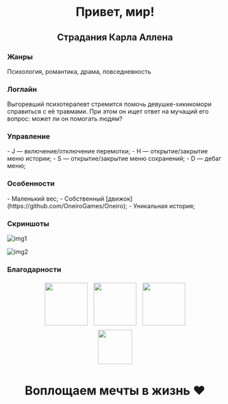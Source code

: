 <h1 align="center">Привет, мир!</h1>

<h2 align="center">Страдания Карла Аллена</h2>

<h3>Жанры</h3>
Психология, романтика, драма, повседневность

<h3>Логлайн</h3>
Выгоревший психотерапевт стремится помочь девушке-хикикомори справиться с её травмами. При этом он ищет ответ на мучащий его вопрос: может ли он помогать людям? 

<h3>Управление</h3>
- J — включение/отключение перемотки;
- H — открытие/закрытие меню истории;
- S — открытие/закрытие меню сохранений;
- D ­­— дебаг меню;

<h3>Особенности</h3>
- Маленький вес;
- Собственный [движок](https://github.com/OneiroGames/Oneiro);
- Уникальная история;

<h3>Скриншоты</h3>

![img1](https://user-images.githubusercontent.com/74720936/187728146-a5e07d72-a91b-4ecd-b5cc-3d0340cd297e.png)

![img2](https://user-images.githubusercontent.com/74720936/187728164-6886f278-e19f-4828-9b68-1f8fada2c200.png)

<h3>Благодарности</h3>
<div align="center">
  <a href="https://jetbrains.com"><img src="https://resources.jetbrains.com/storage/products/company/brand/logos/jb_beam.svg" width="100" height="100" hspace="5"vspace="5"></a>
  <a href="https://www.youtube.com/channel/UCQ-W1KE9EYfdxhL6S4twUNw"><img src="https://avatars.githubusercontent.com/u/1475290?v=4" width="100" height="100" hspace="5"vspace="5"></a>
  <a href="https://pvs-studio.com"><img src="https://cdn.pvs-studio.com/static/images/logo/pvs_logo.png" width="100" height="100" hspace="5"vspace="5"></a>
</div>
<div align="center">
  <a href="https://github.com/mamontov-cpp"><img src="https://avatars.githubusercontent.com/u/4534231?v=4" width="80" height="80" hspace="5"vspace="5"></a>
</div>

<h1 align="center">Воплощаем мечты в жизнь ❤️</h1>
